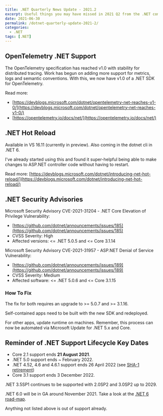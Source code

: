 ```yaml
---
title: .NET Quarterly News Update - 2021.2
excerpt: Useful things you may have missed in 2021 Q2 from the .NET community.
date: 2021-06-30
permalink: /dotnet-quarterly-update-2021-2/
categories:
  - .NET
tags: [.NET]
---
```


## OpenTelemetry .NET Support

The OpenTelemetry specification has reached v1.0 with stability for distributed tracing. Work has begun on adding more support for metrics, logs and semantic conventions. With this, we now have v1.0 of a .NET SDK for OpenTelemetry.

Read more:

- [https://devblogs.microsoft.com/dotnet/opentelemetry-net-reaches-v1-0/](https://devblogs.microsoft.com/dotnet/opentelemetry-net-reaches-v1-0/)
- [https://opentelemetry.io/docs/net/](https://opentelemetry.io/docs/net/)

## .NET Hot Reload

Available in VS 16.11 (currently in preview). Also coming in the dotnet cli in .NET 6.

I've already started using this and found it super-helpful being able to make changes to ASP.NET controller code without having to restart.

Read more: [https://devblogs.microsoft.com/dotnet/introducing-net-hot-reload/](https://devblogs.microsoft.com/dotnet/introducing-net-hot-reload/)

## .NET Security Advisories

Microsoft Security Advisory CVE-2021-31204 - .NET Core Elevation of Privilege Vulnerability:

- [https://github.com/dotnet/announcements/issues/185](https://github.com/dotnet/announcements/issues/185)
- CVSS Severity: High
- Affected versions: <= .NET 5.0.5 and <= Core 3.1.14

Microsoft Security Advisory CVE-2021-31957 - ASP.NET Denial of Service Vulnerability:

- [https://github.com/dotnet/announcements/issues/189](https://github.com/dotnet/announcements/issues/189)
- CVSS Severity: Medium
- Affected software: <= .NET 5.0.6 and <= Core 3.1.15

### How To Fix

The fix  for both requires an upgrade to >= 5.0.7 and >= 3.1.16.

Self-contained apps need to be built with the new SDK and redeployed.

For other apps, update runtime on machines. Remember, this process can now be automated via Microsoft Update for .NET 5.x and Core.

## Reminder of .NET Support Lifecycle Key Dates

- Core 2.1 support ends **21 August 2021**.
- .NET 5.0 support ends ~ February 2022.
- .NET 4.52, 4.6 and 4.6.1 support ends 26 April 2022 (see [SHA-1 retirement](https://github.com/dotnet/announcements/issues/183))
- Core 3.1 support ends 3 December 2022.

.NET 3.5SP1 continues to be supported with 2.0SP2 and 3.0SP2 up to 2029.

.NET 6.0 will be in GA around November 2021. Take a look at the [.NET 6 road-map](https://github.com/dotnet/aspnetcore/issues/27883).

Anything not listed above is out of support already.
